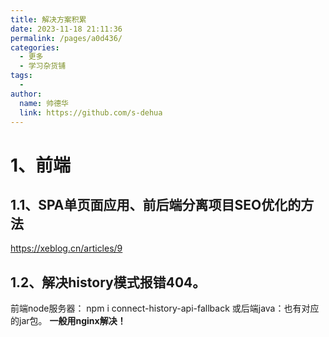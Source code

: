 ```yaml
---
title: 解决方案积累
date: 2023-11-18 21:11:36
permalink: /pages/a0d436/
categories:
  - 更多
  - 学习杂货铺
tags:
  - 
author: 
  name: 帅德华
  link: https://github.com/s-dehua
---
```

# 1、前端

## 1.1、SPA单页面应用、前后端分离项目SEO优化的方法

https://xeblog.cn/articles/9

## 1.2、解决history模式报错404。

前端node服务器： npm i connect-history-api-fallback
或后端java：也有对应的jar包。
**一般用nginx解决！**

